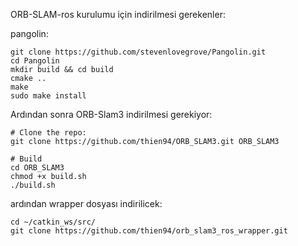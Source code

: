 ORB-SLAM-ros kurulumu için indirilmesi gerekenler:

pangolin:
```
git clone https://github.com/stevenlovegrove/Pangolin.git
cd Pangolin
mkdir build && cd build
cmake ..
make
sudo make install
```

Ardından sonra ORB-Slam3 indirilmesi gerekiyor:

```
# Clone the repo:
git clone https://github.com/thien94/ORB_SLAM3.git ORB_SLAM3

# Build
cd ORB_SLAM3
chmod +x build.sh
./build.sh
```
ardından wrapper dosyası indirilicek:
```
cd ~/catkin_ws/src/
git clone https://github.com/thien94/orb_slam3_ros_wrapper.git
```
